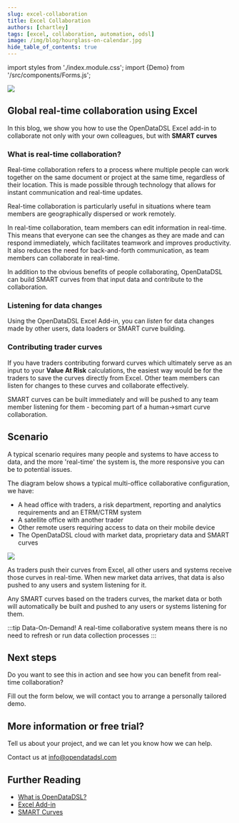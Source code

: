 ```yaml
---
slug: excel-collaboration
title: Excel Collaboration
authors: [chartley]
tags: [excel, collaboration, automation, odsl]
image: /img/blog/hourglass-on-calendar.jpg
hide_table_of_contents: true
---
```

import styles from './index.module.css';
import {Demo} from '/src/components/Forms.js';

<div className="row">
  <div className="column">
    <img src="/img/blog/excel-collaboration.jpg"/>
  </div>
  <div className="column">
  <h2>Global real-time collaboration using Excel</h2>  
    In this blog, we show you how to use the OpenDataDSL Excel add-in to collaborate not only with your own colleagues, but with <b>SMART curves</b>
  </div>
</div>

<!--truncate-->

### What is real-time collaboration?
Real-time collaboration refers to a process where multiple people can work together on the same document or project at the same time, regardless of their location. 
This is made possible through technology that allows for instant communication and real-time updates.

Real-time collaboration is particularly useful in situations where team members are geographically dispersed or work remotely.

In real-time collaboration, team members can edit information in real-time. 
This means that everyone can see the changes as they are made and can respond immediately, which facilitates teamwork and improves productivity. 
It also reduces the need for back-and-forth communication, as team members can collaborate in real-time.

In addition to the obvious benefits of people collaborating, OpenDataDSL can build SMART curves from that input data and contribute to the collaboration.

### Listening for data changes
Using the OpenDataDSL Excel Add-in, you can *listen* for data changes made by other users, data loaders or SMART curve building.

### Contributing trader curves
If you have traders contributing forward curves which ultimately serve as an input to your **Value At Risk** calculations, the easiest way would be for the traders to save the curves directly from Excel.
Other team members can listen for changes to these curves and collaborate effectively.

SMART curves can be built immediately and will be pushed to any team member listening for them - becoming part of a human->smart curve collaboration.

## Scenario
A typical scenario requires many people and systems to have access to data, and the more 'real-time' the system is, the more responsive you can be to potential issues.

The diagram below shows a typical multi-office collaborative configuration, we have:

* A head office with traders, a risk department, reporting and analytics requirements and an ETRM/CTRM system
* A satellite office with another trader
* Other remote users requiring access to data on their mobile device
* The OpenDataDSL cloud with market data, proprietary data and SMART curves

<img className={styles.product_screenshot} src="/img/blog/collaboration.PNG" />

As traders push their curves from Excel, all other users and systems receive those curves in real-time.
When new market data arrives, that data is also pushed to any users and system listening for it.

Any SMART curves based on the traders curves, the market data or both will automatically be built and pushed to any users or systems listening for them.

:::tip Data-On-Demand!
A real-time collaborative system means there is no need to refresh or run data collection processes 
:::

## Next steps
Do you want to see this in action and see how you can benefit from real-time collaboration?

Fill out the form below, we will contact you to arrange a personally tailored demo.

<Demo />


## More information or free trial?
Tell us about your project, and we can let you know how we can help.

Contact us at [info@opendatadsl.com](mailto:info@opendatadsl.com)

## Further Reading
* [What is OpenDataDSL?](https://doc.opendatadsl.com/docs/product/intro)
* [Excel Add-in](https://doc.opendatadsl.com/docs/user/excel)
* [SMART Curves](https://www.opendatadsl.com/blog/smartcurves)

